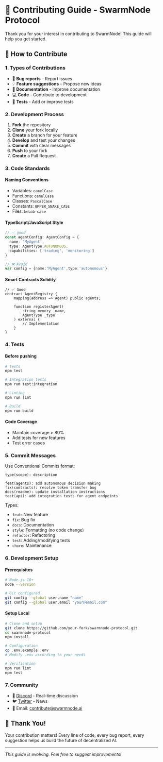 # 🤝 Contributing Guide - SwarmNode Protocol

Thank you for your interest in contributing to SwarmNode! This guide will help you get started.

## 🚀 How to Contribute

### 1. Types of Contributions

- 🐛 **Bug reports** - Report issues
- 💡 **Feature suggestions** - Propose new ideas
- 📝 **Documentation** - Improve documentation
- 💻 **Code** - Contribute to development
- 🧪 **Tests** - Add or improve tests

### 2. Development Process

1. **Fork** the repository
2. **Clone** your fork locally
3. **Create** a branch for your feature
4. **Develop** and test your changes
5. **Commit** with clear messages
6. **Push** to your fork
7. **Create** a Pull Request

### 3. Code Standards

#### Naming Conventions
- Variables: `camelCase`
- Functions: `camelCase`
- Classes: `PascalCase`
- Constants: `UPPER_SNAKE_CASE`
- Files: `kebab-case`

#### TypeScript/JavaScript Style
```typescript
// ✅ good
const agentConfig: AgentConfig = {
  name: 'MyAgent',
  type: AgentType.AUTONOMOUS,
  capabilities: ['trading', 'monitoring']
}

// ❌ Avoid
var config = {name:'MyAgent',type:'autonomous'}
```

#### Smart Contracts Solidity
```solidity
// ✅ Good
contract AgentRegistry {
    mapping(address => Agent) public agents;
    
    function registerAgent(
        string memory _name,
        AgentType _type
    ) external {
        // Implementation
    }
}
```


### 4. Tests

#### Before pushing
```bash
# Tests
npm test

# Integration tests
npm run test:integration

# Linting
npm run lint

# Build
npm run build
```

#### Code Coverage
- Maintain coverage > 80%
- Add tests for new features
- Test error cases

### 5. Commit Messages

Use Conventional Commits format:

```
type(scope): description

feat(agents): add autonomous decision making
fix(contracts): resolve token transfer bug
docs(readme): update installation instructions
test(api): add integration tests for agent endpoints
```

Types:
- `feat`: New feature
- `fix`: Bug fix
- `docs`: Documentation
- `style`: Formatting (no code change)
- `refactor`: Refactoring
- `test`: Adding/modifying tests
- `chore`: Maintenance

### 6. Development Setup

#### Prerequisites
```bash
# Node.js 18+
node --version

# Git configured
git config --global user.name "name"
git config --global user.email "your@email.com"
```

#### Setup Local
```bash
# Clone and setup
git clone https://github.com/your-fork/swarmnode-protocol.git
cd swarmnode-protocol
npm install

# Configuration
cp .env.example .env
# Modify .env according to your needs

# Verification
npm run lint
npm test
```

### 7. Community

- 💬 [Discord](https://discord.gg/swarmnode) - Real-time discussion
- 🐦 [Twitter](https://twitter.com/swarmsnodeavax) - News
- 📧 Email: contribute@swarmnode.ai

## 🎉 Thank You!

Your contribution matters! Every line of code, every bug report, every suggestion helps us build the future of decentralized AI.

---

*This guide is evolving. Feel free to suggest improvements!*
